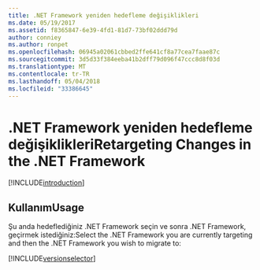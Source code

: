 ```yaml
---
title: .NET Framework yeniden hedefleme değişiklikleri
ms.date: 05/19/2017
ms.assetid: f8365847-6e39-4fd1-81d7-73bf02ddd79d
author: conniey
ms.author: ronpet
ms.openlocfilehash: 06945a02061cbbed2ffe641cf8a77cea7faae87c
ms.sourcegitcommit: 3d5d33f384eeba41b2dff79d096f47ccc8d8f03d
ms.translationtype: MT
ms.contentlocale: tr-TR
ms.lasthandoff: 05/04/2018
ms.locfileid: "33386645"
---
```

# <a name="retargeting-changes-in-the-net-framework"></a><span data-ttu-id="308a0-102">.NET Framework yeniden hedefleme değişiklikleri</span><span class="sxs-lookup"><span data-stu-id="308a0-102">Retargeting Changes in the .NET Framework</span></span>

[!INCLUDE[introduction](../../../../includes/migration-guide/retargeting/introduction.md)]
## <a name="usage"></a><span data-ttu-id="308a0-103">Kullanım</span><span class="sxs-lookup"><span data-stu-id="308a0-103">Usage</span></span>
<span data-ttu-id="308a0-104">Şu anda hedeflediğiniz .NET Framework seçin ve sonra .NET Framework, geçirmek istediğiniz:</span><span class="sxs-lookup"><span data-stu-id="308a0-104">Select the .NET Framework you are currently targeting and then the .NET Framework you wish to migrate to:</span></span>

[!INCLUDE[versionselector](../../../../includes/migration-guide/retargeting/versionselector.md)]
